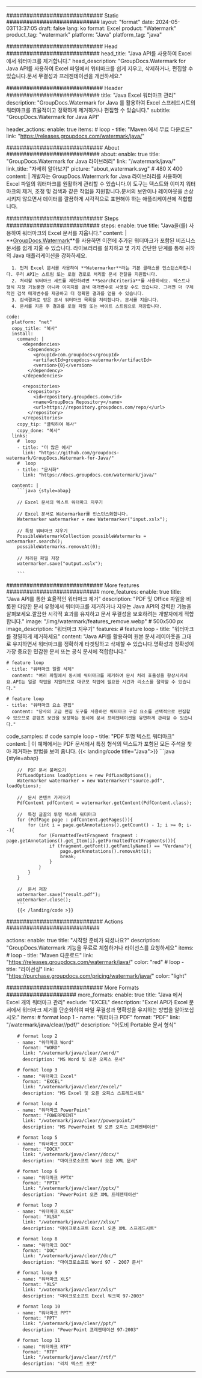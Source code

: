 
---
############################# Static ############################
layout: "format"
date:  2024-05-03T13:37:05
draft: false
lang: ko
format: Excel
product: "Watermark"
product_tag: "watermark"
platform: "Java"
platform_tag: "java"

############################# Head ############################
head_title: "Java API를 사용하여 Excel 에서 워터마크를 제거합니다."
head_description: "GroupDocs.Watermark for Java API를 사용하여 Excel 파일에서 워터마크를 쉽게 지우고, 삭제하거나, 편집할 수 있습니다.문서 무결성과 프레젠테이션을 개선하세요."

############################# Header ############################
title: "Java Excel 워터마크 관리" 
description: "GroupDocs.Watermark for Java 를 활용하여 Excel 스프레드시트의 워터마크를 효율적이고 정확하게 제거하거나 편집할 수 있습니다."
subtitle: "GroupDocs.Watermark for Java API" 

header_actions:
  enable: true
  items:
    #  loop
    - title: "Maven 에서 무료 다운로드"
      link: "https://releases.groupdocs.com/watermark/java/"
      
############################# About ############################
about:
    enable: true
    title: "GroupDocs.Watermark for Java 라이브러리"
    link: "/watermark/java/"
    link_title: "자세히 알아보기"
    picture: "about_watermark.svg" # 480 X 400
    content: |
       개발자는 GroupDocs.Watermark for Java 라이브러리를 사용하여 Excel 파일의 워터마크를 원활하게 관리할 수 있습니다.이 도구는 텍스트와 이미지 워터마크의 제거, 조정 및 검색과 같은 작업을 지원합니다.문서의 보안이나 레이아웃을 손상시키지 않으면서 데이터를 깔끔하게 시각적으로 표현해야 하는 애플리케이션에 적합합니다.

############################# Steps ############################
steps:
    enable: true
    title: "Java을(를) 사용하여 워터마크의 Excel 문서를 지웁니다."
    content: |
      **[GroupDocs.Watermark](https://products.groupdocs.com/watermark/java/)**를 사용하면 이전에 추가된 워터마크가 포함된 비즈니스 문서를 쉽게 지울 수 있습니다. 라이브러리를 설치하고 몇 가지 간단한 단계를 통해 귀하의 Java 애플리케이션을 강화하세요.
      
      1. 먼저 Excel 문서를 사용하여 **Watermarker**라는 기본 클래스를 인스턴스화합니다. 우리 API는 스트림 또는 로컬 경로로 처리할 문서 전달을 지원합니다.
      2. 처리할 워터마크 세트를 제한하려면 **SearchCriteria**를 사용하세요. 텍스트나 형식 지정 기능뿐만 아니라 이미지를 검색 매개변수로 사용할 수도 있습니다. 그러면 더 구체적인 검색 매개변수를 제공하고 더 정확한 결과를 얻을 수 있습니다.
      3. 검색결과로 얻은 문서 워터마크 목록을 처리합니다. 문서를 지웁니다.
      4. 문서를 지운 후 결과를 로컬 파일 또는 바이트 스트림으로 저장합니다.
   
    code:
      platform: "net"
      copy_title: "복사"
      install:
        command: |
          <dependencies>
            <dependency>
              <groupId>com.groupdocs</groupId>
              <artifactId>groupdocs-watermark</artifactId>
              <version>{0}</version>
            </dependency>
          </dependencies>

          <repositories>
            <repository>
              <id>repository.groupdocs.com</id>
              <name>GroupDocs Repository</name>
              <url>https://repository.groupdocs.com/repo/</url>
            </repository>
          </repositories>
        copy_tip: "클릭하여 복사"
        copy_done: "복사"
      links:
        #  loop
        - title: "더 많은 예시"
          link: "https://github.com/groupdocs-watermark/GroupDocs.Watermark-for-Java/"
        #  loop
        - title: "문서화"
          link: "https://docs.groupdocs.com/watermark/java/"
          
      content: |
        ```java {style=abap}

        // Excel 문서의 텍스트 워터마크 지우기

        // Excel 문서로 Watermarker를 인스턴스화합니다.
        Watermarker watermarker = new Watermarker("input.xslx");
        
        // 특정 워터마크 지우기
        PossibleWatermarkCollection possibleWatermarks = watermarker.search();
        possibleWatermarks.removeAt(0);

        // 처리된 파일 저장
        watermarker.save("output.xslx");
        
        ```    
        
############################# More features ############################
more_features:
  enable: true
  title: "Java API를 통한 효율적인 워터마크 제거"
  description: "PDF 및 Office 파일을 비롯한 다양한 문서 유형에서 워터마크를 제거하거나 지우는 Java API의 강력한 기능을 살펴보세요.깔끔한 시각적 효과를 유지하고 문서 무결성을 보호하려는 개발자에게 적합합니다."
  image: "/img/watermark/features_remove.webp" # 500x500 px
  image_description: "워터마크 지우기"
  features:
    # feature loop
    - title: "워터마크를 정밀하게 제거하세요"
      content: "Java API를 활용하여 원본 문서 레이아웃을 그대로 유지하면서 워터마크를 정확하게 타겟팅하고 삭제할 수 있습니다.명확성과 정확성이 가장 중요한 민감한 문서 또는 공식 문서에 적합합니다."

    # feature loop
    - title: "워터마크 일괄 삭제"
      content: "여러 파일에서 동시에 워터마크를 제거하여 문서 처리 효율성을 향상시키세요.API는 일괄 작업을 지원하므로 대규모 작업에 필요한 시간과 리소스를 절약할 수 있습니다."

    # feature loop
    - title: "워터마크 요소 편집"
      content: "당사의 고급 편집 도구를 사용하면 워터마크 구성 요소를 선택적으로 편집할 수 있으므로 콘텐츠 보안을 보장하는 동시에 문서 프레젠테이션을 유연하게 관리할 수 있습니다."
      
  code_samples:
    # code sample loop
    - title: "PDF 투명 텍스트 워터마크"
      content: |
        이 예제에서는 PDF 문서에서 특정 형식의 텍스트가 포함된 모든 주석을 찾아 제거하는 방법을 보여 줍니다.
        {{< landing/code title="Java">}}
        ```java {style=abap}
        
        //  PDF 문서 불러오기
        PdfLoadOptions loadOptions = new PdfLoadOptions();
        Watermarker watermarker = new Watermarker("source.pdf", loadOptions);

        //  문서 콘텐츠 가져오기
        PdfContent pdfContent = watermarker.getContent(PdfContent.class);

        //  특정 글꼴의 투명 텍스트 워터마크
        for (PdfPage page : pdfContent.getPages()){
            for (int i = page.getAnnotations().getCount() - 1; i >= 0; i--){
                for (FormattedTextFragment fragment : page.getAnnotations().get_Item(i).getFormattedTextFragments()){
                    if (fragment.getFont().getFamilyName() == "Verdana"){
                        page.getAnnotations().removeAt(i);
                        break;
                    }
                }
            }
        }

        //  문서 저장
        watermarker.save("result.pdf");
        watermarker.close();
        ```
        {{< /landing/code >}}


############################# Actions ############################

actions:
  enable: true
  title: "시작할 준비가 되셨나요?"
  description: "GroupDocs.Watermark 기능을 무료로 체험하거나 라이선스를 요청하세요"
  items:
    #  loop
    - title: "Maven 다운로드"
      link: "https://releases.groupdocs.com/watermark/java/"
      color: "red"
        #  loop
    - title: "라이선싱"
      link: "https://purchase.groupdocs.com/pricing/watermark/java/"
      color: "light"


############################# More Formats #####################
more_formats:
    enable: true
    title: "Java 에서 Excel 개의 워터마크 관리"
    exclude: "EXCEL"
    description: "Excel API가 Excel 문서에서 워터마크 제거를 단순화하여 파일 무결성과 명확성을 유지하는 방법을 알아보십시오."
    items: 
        # format loop 1
        - name: "워터마크 PDF"
          format: "PDF"
          link: "/watermark/java/clear//pdf/"
          description: "어도비 Portable 문서 형식"

        # format loop 2
        - name: "워터마크 Word"
          format: "WORD"
          link: "/watermark/java/clear//word/"
          description: "MS Word 및 오픈 오피스 문서"
          
        # format loop 3
        - name: "워터마크 Excel"
          format: "EXCEL"
          link: "/watermark/java/clear//excel/"
          description: "MS Excel 및 오픈 오피스 스프레드시트"

        # format loop 4
        - name: "워터마크 PowerPoint"
          format: "POWERPOINT"
          link: "/watermark/java/clear//powerpoint/"
          description: "MS PowerPoint 및 오픈 오피스 프레젠테이션"

        # format loop 5
        - name: "워터마크 DOCX"
          format: "DOCX"
          link: "/watermark/java/clear//docx/"
          description: "마이크로소프트 Word 오픈 XML 문서"
          
        # format loop 6
        - name: "워터마크 PPTX"
          format: "PPTX"
          link: "/watermark/java/clear//pptx/"
          description: "PowerPoint 오픈 XML 프레젠테이션"
          
        # format loop 7
        - name: "워터마크 XLSX"
          format: "XLSX"
          link: "/watermark/java/clear//xlsx/"
          description: "마이크로소프트 Excel 오픈 XML 스프레드시트"

        # format loop 8
        - name: "워터마크 DOC"
          format: "DOC"
          link: "/watermark/java/clear//doc/"
          description: "마이크로소프트 Word 97 - 2007 문서"

        # format loop 9
        - name: "워터마크 XLS"
          format: "XLS"
          link: "/watermark/java/clear//xls/"
          description: "마이크로소프트 Excel 워크북 97-2003"

        # format loop 10
        - name: "워터마크 PPT"
          format: "PPT"
          link: "/watermark/java/clear//ppt/"
          description: "PowerPoint 프레젠테이션 97-2003"

        # format loop 11
        - name: "워터마크 RTF"
          format: "RTF"
          link: "/watermark/java/clear//rtf/"
          description: "리치 텍스트 포맷"

---